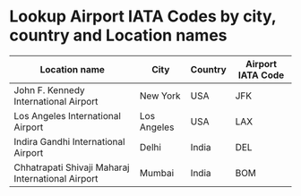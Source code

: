 # Lookup Airport IATA Codes by city, country and Location names

| Location name                                     | City        | Country  | Airport IATA Code  |
|---------------------------------------------------|-------------|----------|--------------------|
| John F. Kennedy International Airport             | New York    | USA      | JFK                |
| Los Angeles International Airport                 | Los Angeles | USA      | LAX                |
| Indira Gandhi International Airport               | Delhi       | India    | DEL                |
| Chhatrapati Shivaji Maharaj International Airport | Mumbai      | India    | BOM                |

